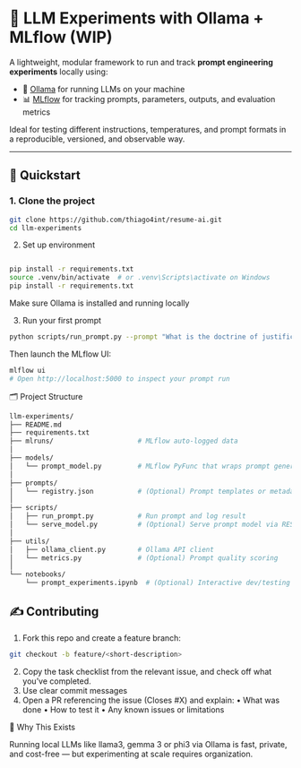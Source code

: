# 🧪 LLM Experiments with Ollama + MLflow (WIP)

A lightweight, modular framework to run and track **prompt engineering experiments** locally using:

- 🧠 [Ollama](https://ollama.com) for running LLMs on your machine
- 📊 [MLflow](https://mlflow.org) for tracking prompts, parameters, outputs, and evaluation metrics

Ideal for testing different instructions, temperatures, and prompt formats in a reproducible, versioned, and observable way.

---

## 🚀 Quickstart

### 1. Clone the project

```bash
git clone https://github.com/thiago4int/resume-ai.git
cd llm-experiments
```

2. Set up environment
```bash

pip install -r requirements.txt
source .venv/bin/activate  # or .venv\Scripts\activate on Windows
pip install -r requirements.txt
```

Make sure Ollama is installed and running locally

3. Run your first prompt
```bash
python scripts/run_prompt.py --prompt "What is the doctrine of justification by faith?" --temperature 0.8
```
Then launch the MLflow UI:

```bash
mlflow ui
# Open http://localhost:5000 to inspect your prompt run
```


🗂 Project Structure
```bash
llm-experiments/
├── README.md
├── requirements.txt
├── mlruns/                     # MLflow auto-logged data
│
├── models/
│   └── prompt_model.py         # MLflow PyFunc that wraps prompt generation
│
├── prompts/
│   └── registry.json           # (Optional) Prompt templates or metadata
│
├── scripts/
│   ├── run_prompt.py           # Run prompt and log result
│   └── serve_model.py          # (Optional) Serve prompt model via REST
│
├── utils/
│   ├── ollama_client.py        # Ollama API client
│   └── metrics.py              # (Optional) Prompt quality scoring
│
└── notebooks/
    └── prompt_experiments.ipynb  # (Optional) Interactive dev/testing
```


## ✍️ Contributing
1.	Fork this repo and create a feature branch:

```bash
git checkout -b feature/<short-description>
```
2.	Copy the task checklist from the relevant issue, and check off what you’ve completed.
3.	Use clear commit messages
4.	Open a PR referencing the issue (Closes #X) and explain:
	•	What was done
	•	How to test it
	•	Any known issues or limitations


🧠 Why This Exists

Running local LLMs like llama3, gemma 3 or phi3 via Ollama is fast, private, and cost-free — but experimenting at scale requires organization.


